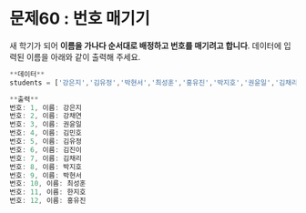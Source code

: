 # 문제60 : 번호 매기기

새 학기가 되어 **이름을 가나다 순서대로 배정하고 번호를 매기려고 합니다**.
데이터에 입력된 이름을 아래와 같이 출력해 주세요.

```jsx
**데이터**
students = ['강은지','김유정','박현서','최성훈','홍유진','박지호','권윤일','김채리','한지호','김진이','김민호','강채연']

**출력**
번호: 1, 이름: 강은지
번호: 2, 이름: 강채연
번호: 3, 이름: 권윤일
번호: 4, 이름: 김민호
번호: 5, 이름: 김유정
번호: 6, 이름: 김진이
번호: 7, 이름: 김채리
번호: 8, 이름: 박지호
번호: 9, 이름: 박현서
번호: 10, 이름: 최성훈
번호: 11, 이름: 한지호
번호: 12, 이름: 홍유진
```
